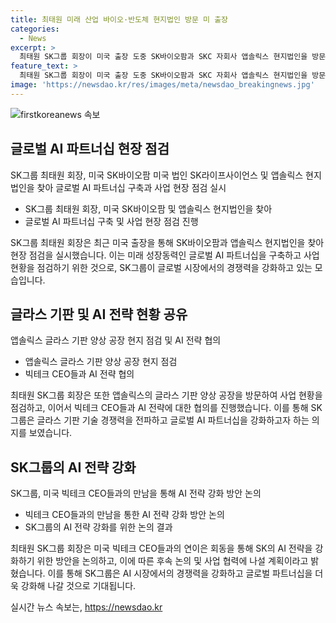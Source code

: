 ```yaml
---
title: 최태원 미래 산업 바이오·반도체 현지법인 방문 미 출장
categories:
  - News
excerpt: >
  최태원 SK그룹 회장이 미국 출장 도중 SK바이오팜과 SKC 자회사 앱솔릭스 현지법인을 방문했다. 최 회장은 뇌전증 신약 세노바메이트의 미국 직접 상황을 점검하고, 앱솔릭스의 글라스 기판 공장을 현지에서 살펴봤다. 또한, 오픈AI, 마이크로소프트, 아마존, 인텔 등 최고경영자들과 회동하여 글로벌 AI 파트너십을 모색했고, SK는 빅테크 파트너사들과의 협력을 통해 AI 생태계 경쟁력을 강화할 계획이라 밝혔다.
feature_text: >
  최태원 SK그룹 회장이 미국 출장 도중 SK바이오팜과 SKC 자회사 앱솔릭스 현지법인을 방문했다. 최 회장은 뇌전증 신약 세노바메이트의 미국 직접 상황을 점검하고, 앱솔릭스의 글라스 기판 공장을 현지에서 살펴봤다. 또한, 오픈AI, 마이크로소프트, 아마존, 인텔 등 최고경영자들과 회동하여 글로벌 AI 파트너십을 모색했고, SK는 빅테크 파트너사들과의 협력을 통해 AI 생태계 경쟁력을 강화할 계획이라 밝혔다.
image: 'https://newsdao.kr/res/images/meta/newsdao_breakingnews.jpg'
---
```


<p><img src="https://newsdao.kr/res/images/meta/newsdao_breakingnews.jpg" alt="firstkoreanews 속보" /></p>

<h2 data-ke-size="size26">글로벌 AI 파트너십 현장 점검</h2>

<p>SK그룹 최태원 회장, 미국 SK바이오팜 미국 법인 SK라이프사이언스 및 앱솔릭스 현지법인을 찾아 글로벌 AI 파트너십 구축과 사업 현장 점검 실시</p>

<ul>
    <li>SK그룹 최태원 회장, 미국 SK바이오팜 및 앱솔릭스 현지법인을 찾아</li>
    <li>글로벌 AI 파트너십 구축 및 사업 현장 점검 진행</li>
</ul>

<p>SK그룹 최태원 회장은 최근 미국 출장을 통해 SK바이오팜과 앱솔릭스 현지법인을 찾아 현장 점검을 실시했습니다. 이는 미래 성장동력인 글로벌 AI 파트너십을 구축하고 사업 현황을 점검하기 위한 것으로, SK그룹이 글로벌 시장에서의 경쟁력을 강화하고 있는 모습입니다. </p>

<h2 data-ke-size="size26">글라스 기판 및 AI 전략 현황 공유</h2>

<p>앱솔릭스 글라스 기판 양상 공장 현지 점검 및 AI 전략 협의</p>

<ul>
    <li>앱솔릭스 글라스 기판 양상 공장 현지 점검</li>
    <li>빅테크 CEO들과 AI 전략 협의</li>
</ul>

<p>최태원 SK그룹 회장은 또한 앱솔릭스의 글라스 기판 양상 공장을 방문하여 사업 현황을 점검하고, 이어서 빅테크 CEO들과 AI 전략에 대한 협의를 진행했습니다. 이를 통해 SK그룹은 글라스 기판 기술 경쟁력을 전파하고 글로벌 AI 파트너십을 강화하고자 하는 의지를 보였습니다.</p>

<h2 data-ke-size="size26">SK그룹의 AI 전략 강화</h2>

<p>SK그룹, 미국 빅테크 CEO들과의 만남을 통해 AI 전략 강화 방안 논의 </p>

<ul>
    <li>빅테크 CEO들과의 만남을 통한 AI 전략 강화 방안 논의</li>
    <li>SK그룹의 AI 전략 강화를 위한 논의 결과</li>
</ul>

<p>최태원 SK그룹 회장은 미국 빅테크 CEO들과의 연이은 회동을 통해 SK의 AI 전략을 강화하기 위한 방안을 논의하고, 이에 따른 후속 논의 및 사업 협력에 나설 계획이라고 밝혔습니다. 이를 통해 SK그룹은 AI 시장에서의 경쟁력을 강화하고 글로벌 파트너십을 더욱 강화해 나갈 것으로 기대됩니다.</p>
실시간 뉴스 속보는, <a href="https://newsdao.kr" rel="dofollow">https://newsdao.kr</a>


